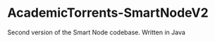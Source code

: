 AcademicTorrents-SmartNodeV2
============================

Second version of the Smart Node codebase. Written in Java

